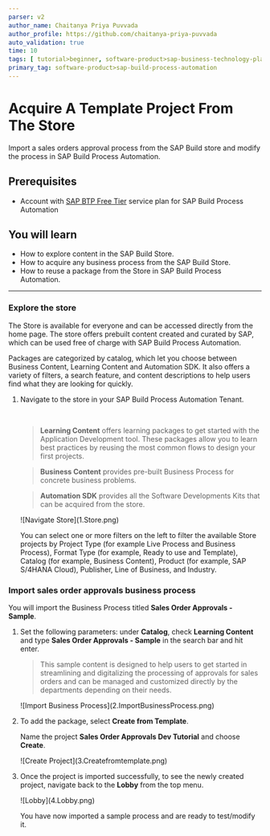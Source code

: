 ```yaml
---
parser: v2
author_name: Chaitanya Priya Puvvada
author_profile: https://github.com/chaitanya-priya-puvvada
auto_validation: true
time: 10
tags: [ tutorial>beginner, software-product>sap-business-technology-platform, tutorial>free-tier]
primary_tag: software-product>sap-build-process-automation
---
```


# Acquire A Template Project From The Store
<!-- description --> Import a sales orders approval process from the SAP Build store and modify the process in SAP Build Process Automation.

## Prerequisites
- Account with [SAP BTP Free Tier](spa-subscribe-booster) service plan for SAP Build Process Automation

## You will learn
  - How to explore content in the SAP Build Store.
  - How to acquire any business process from the SAP Build Store.
  - How to reuse a package from the Store in SAP Build Process Automation.

---
### Explore the store

The Store is available for everyone and can be accessed directly from the home page. The store offers prebuilt content created and curated by SAP, which can be used free of charge with SAP Build Process Automation.

Packages are categorized by catalog, which let you choose between Business Content, Learning Content and Automation SDK. It also offers a variety of filters, a search feature, and content descriptions to help users find what they are looking for quickly.

1. Navigate to the store in your SAP Build Process Automation Tenant.

    &nbsp;

    > **Learning Content** offers learning packages to get started with the Application Development tool. These packages allow you to learn best practices by reusing the most common flows to design your first projects.

    > **Business Content** provides pre-built Business Process for concrete business problems.

    > **Automation SDK** provides all the Software Developments Kits that can be acquired from the store.

    <!-- border -->![Navigate Store](1.Store.png)

    You can select one or more filters on the left to filter the available Store projects by Project Type (for example Live Process and Business Process), Format Type (for example, Ready to use and Template), Catalog (for example, Business Content), Product (for example, SAP S/4HANA Cloud), Publisher, Line of Business, and Industry.


### Import sales order approvals business process

You will import the Business Process titled **Sales Order Approvals - Sample**.

1. Set the following parameters: under **Catalog**, check **Learning Content** and type **Sales Order Approvals - Sample**  in the search bar and hit enter.

    > This sample content is designed to help users to get started in streamlining and digitalizing the processing of approvals for sales orders and can be managed and customized directly by the departments depending on their needs.

    <!-- border -->![Import Business Process](2.ImportBusinessProcess.png)

2. To add the package,  select **Create from Template**.

    Name the project **Sales Order Approvals Dev Tutorial** and choose **Create**.

    <!-- border -->![Create Project](3.Createfromtemplate.png)


3. Once the project is imported successfully, to see the newly created project, navigate back to the **Lobby** from the top menu.

    <!-- border -->![Lobby](4.Lobby.png)

    You have now imported a sample process and are ready to test/modify it.
